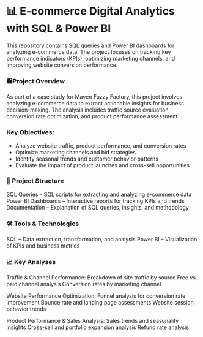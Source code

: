 # 📊 E-commerce Digital Analytics with SQL & Power BI
This repository contains SQL queries and Power BI dashboards for analyzing e-commerce data. The project focuses on tracking key performance indicators (KPIs), optimizing marketing channels, and improving website conversion performance.

### 🛍️Project Overview
As part of a case study for Maven Fuzzy Factory, this project involves analyzing e-commerce data to extract actionable insights for business decision-making. The analysis includes traffic source evaluation, conversion rate optimization, and product performance assessment.

### Key Objectives:
- Analyze website traffic, product performance, and conversion rates
- Optimize marketing channels and bid strategies
- Identify seasonal trends and customer behavior patterns
- Evaluate the impact of product launches and cross-sell opportunities

### 📂 Project Structure
SQL Queries – SQL scripts for extracting and analyzing e-commerce data
Power BI Dashboards – Interactive reports for tracking KPIs and trends
Documentation – Explanation of SQL queries, insights, and methodology

### 🛠️ Tools & Technologies
SQL – Data extraction, transformation, and analysis
Power BI – Visualization of KPIs and business metrics

### 📈 Key Analyses
Traffic & Channel Performance:
Breakdown of site traffic by source
Free vs. paid channel analysis
Conversion rates by marketing channel

Website Performance Optimization:
Funnel analysis for conversion rate improvement
Bounce rate and landing page assessments
Website session behavior trends

Product Performance & Sales Analysis:
Sales trends and seasonality insights
Cross-sell and portfolio expansion analysis
Refund rate analysis
